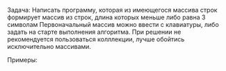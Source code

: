 Задача: Написать программу, которая из имеющегося массива строк формирует массив из строк, длина которых меньше либо равна 3 символам
Первоначальный массив можно ввести с клавиатуры, либо задать на старте выполнения алгоритма. При решении не рекомендуется пользоваться
колллекции, лучше обойтись исключительно массивами.

Примеры:

